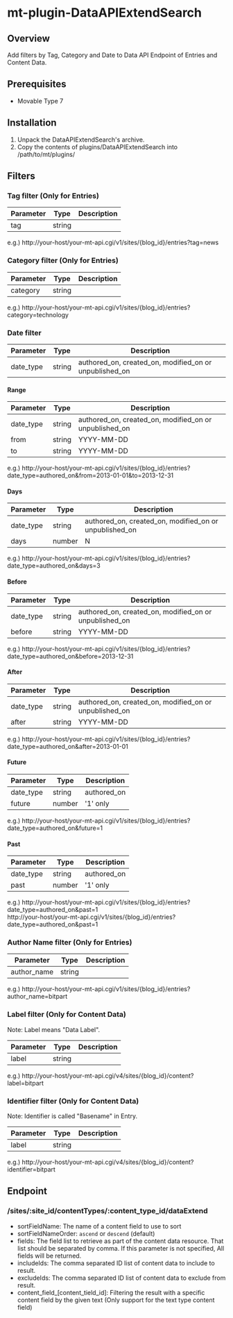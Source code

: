 mt-plugin-DataAPIExtendSearch
=============================

## Overview

Add filters by Tag, Category and Date to Data API Endpoint of Entries and Content Data.

## Prerequisites

* Movable Type 7

## Installation

1. Unpack the DataAPIExtendSearch's archive.
1. Copy the contents of plugins/DataAPIExtendSearch into /path/to/mt/plugins/

## Filters

### Tag filter (Only for Entries)

| Parameter | Type | Description |
|---|---|---|
| tag | string |  |

e.g.)
http://your-host/your-mt-api.cgi/v1/sites/{blog_id}/entries?tag=news

### Category filter (Only for Entries)

| Parameter | Type | Description |
|---|---|---|
| category | string |  |

e.g.)
http://your-host/your-mt-api.cgi/v1/sites/{blog_id}/entries?category=technology

### Date filter

| Parameter | Type | Description |
|---|---|---|
| date_type | string |  authored_on, created_on, modified_on or unpublished_on |

####  Range

| Parameter | Type | Description |
|---|---|---|
| date_type | string |  authored_on, created_on, modified_on or unpublished_on |
| from | string | YYYY-MM-DD |
| to | string | YYYY-MM-DD |

e.g.)
http://your-host/your-mt-api.cgi/v1/sites/{blog_id}/entries?date_type=authored_on&from=2013-01-01&to=2013-12-31

####  Days

| Parameter | Type | Description |
|---|---|---|
| date_type | string |  authored_on, created_on, modified_on or unpublished_on |
| days | number | N |

e.g.)
http://your-host/your-mt-api.cgi/v1/sites/{blog_id}/entries?date_type=authored_on&days=3

####  Before

| Parameter | Type | Description |
|---|---|---|
| date_type | string |  authored_on, created_on, modified_on or unpublished_on |
| before | string | YYYY-MM-DD |

e.g.)
http://your-host/your-mt-api.cgi/v1/sites/{blog_id}/entries?date_type=authored_on&before=2013-12-31

####  After

| Parameter | Type | Description |
|---|---|---|
| date_type | string |  authored_on, created_on, modified_on or unpublished_on |
| after | string | YYYY-MM-DD |

e.g.)
http://your-host/your-mt-api.cgi/v1/sites/{blog_id}/entries?date_type=authored_on&after=2013-01-01

####  Future

| Parameter | Type | Description |
|---|---|---|
| date_type | string |  authored_on |
| future | number | '1' only |

e.g.)
http://your-host/your-mt-api.cgi/v1/sites/{blog_id}/entries?date_type=authored_on&future=1

####  Past

| Parameter | Type | Description |
|---|---|---|
| date_type | string |  authored_on |
| past | number | '1' only |

e.g.)
http://your-host/your-mt-api.cgi/v1/sites/{blog_id}/entries?date_type=authored_on&past=1  
http://your-host/your-mt-api.cgi/v1/sites/{blog_id}/entries?date_type=authored_on&past=1

### Author Name filter (Only for Entries)

| Parameter | Type | Description |
|---|---|---|
| author_name | string |  |

e.g.)
http://your-host/your-mt-api.cgi/v1/sites/{blog_id}/entries?author_name=bitpart

### Label filter (Only for Content Data)

Note: Label means "Data Label".

| Parameter | Type | Description |
|---|---|---|
| label | string |  |

e.g.)
http://your-host/your-mt-api.cgi/v4/sites/{blog_id}/content?label=bitpart

### Identifier filter (Only for Content Data)

Note: Identifier is called "Basename" in Entry.

| Parameter | Type | Description | 
|---|---|---| 
| label | string |  | 

e.g.)
http://your-host/your-mt-api.cgi/v4/sites/{blog_id}/content?identifier=bitpart

## Endpoint

### /sites/:site_id/contentTypes/:content_type_id/dataExtend

- sortFieldName: The name of a content field to use to sort
- sortFieldNameOrder: `ascend` or `descend` (default)
- fields: The field list to retrieve as part of the content data resource. That list should be separated by comma. If this parameter is not specified, All fields will be returned.
- includeIds: The comma separated ID list of content data to include to result.
- excludeIds: The comma separated ID list of content data to exclude from result.
- content_field_[content_tield_id]: Filtering the result with a specific content field by the given text (Only support for the text type content field)
